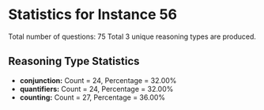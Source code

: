 # Statistics for Instance 56
Total number of questions: 75
Total 3 unique reasoning types are produced.
## Reasoning Type Statistics
- **conjunction:** Count = 24, Percentage = 32.00%
- **quantifiers:** Count = 24, Percentage = 32.00%
- **counting:** Count = 27, Percentage = 36.00%
